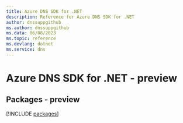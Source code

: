 ```yaml
---
title: Azure DNS SDK for .NET
description: Reference for Azure DNS SDK for .NET
author: dnssuppgithub
ms.author: dnssuppgithub
ms.data: 06/08/2023
ms.topic: reference
ms.devlang: dotnet
ms.service: dns
---
```

# Azure DNS SDK for .NET - preview
## Packages - preview
[!INCLUDE [packages](dns-index.md)]